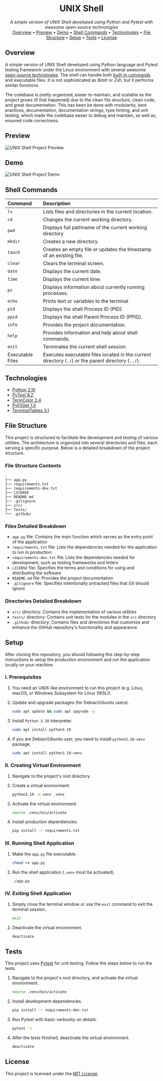 <h1 align="center">UNIX Shell</h1>

<div align="center">

*A simple version of UNIX Shell developed using Python and Pytest with awesome open-source technologies*  
[Overview](#overview) • [Preview](#preview) • [Demo](#demo) • [Shell Commands](#shell-commands) • [Technologies](#technologies) • [File Structure](#file-structure) • [Setup](#setup) • [Tests](#tests) • [License](#license)

</div>

## Overview
A simple version of UNIX Shell developed using Python language and Pytest testing framework under the Linux environment with several awesome [open-source technologies](#technologies). The shell can handle both [built-in commands](#shell-commands) and executable files. It is not sophisticated as *Bash* or *Zsh*, but it performs similar functions.

The codebase is pretty organized, easier to maintain, and scalable as the project grows (if that happened) due to the clean file structure, clean code, and great documentation. This has been be done with modularity, best practices, documentation, documentation strings, type hinting, and unit testing, which made the codebase easier to debug and maintain, as well as, ensured code correctness.

## Preview
![UNIX Shell Project Preview](./.github/assets/preview-1.png)

## Demo
![UNIX Shell Project Demo](./.github/assets/demo.gif)

## Shell Commands
| Command | Description |
| :- | :- |
| `ls` | Lists files and directories in the current location. |
| `cd` | Changes the current working directory. |
| `pwd` | Displays full pathname of the current working directory |
| `mkdir` | Creates a new directory. |
| `touch` | Creates an empty file or updates the timestamp of an existing file. |
| `clear` | Clears the terminal screen. |
| `date` | Displays the current date. |
| `time` | Displays the current time. |
| `ps` | Displays information about currently running processes. |
| `echo` | Prints text or variables to the terminal |
| `pid` | Displays the shell Process ID (PID). |
| `ppid` | Displays the shell Parent Process ID (PPID). |
| `info` | Provides the project documentation. |
| `help` | Provides information and help about shell commands. |
| `exit` | Terminates the current shell session. |
| Executable Files | Executes executable files located in the current directory (`./`) or the parent directory (`../`). |
<!-- information of commands and their description are sourced from `/src/help.py` file manually -->

## Technologies
- [Python 3.10](https://github.com/python/cpython)
- [PyTest 8.2](https://github.com/pytest-dev/pytest)
- [TermColor 2.4](https://github.com/termcolor/termcolor)
- [PyFIGlet 1.0](https://github.com/pwaller/pyfiglet)
- [TerminalTables 3.1](https://github.com/matthewdeanmartin/terminaltables)

## File Structure
This project is structured to facilitate the development and testing of various utilities. The architecture is organized into several directories and files, each serving a specific purpose. Below is a detailed breakdown of the project structure.

### File Structure Contents
```tree
.
├── app.py
├── requirements.txt
├── requirements-dev.txt
├── LICENSE
├── README.md
├── .gitignore
├── src/
├── tests/
└── .github/
```

### Files Detailed Breakdown
- `app.py` file: Contains the main function which serves as the entry point of the application
- `requirements.txt` file: Lists the dependencies needed for the application to run in production
- `requirements-dev.txt` file: Lists the dependencies needed for development, such as testing frameworks and linters
- `LICENSE` file: Specifies the terms and conditions for using and distributing the software
- `README.md` file: Provides the project documentation
- `.gitignore` file: Specifies intentionally untracked files that *Git* should ignore

### Directories Detailed Breakdown
- `src/` directory: Contains the implementation of various utilities
- `tests/` directory: Contains unit tests for the modules in the `src` directory
- `.github/` directory: Contains files and directories that customize and enhance the *GitHub* repository's functionality and appearance

## Setup
After cloning this repository, you should following this step-by-step instructions to setup the production environment and run the application locally on your machine.

### I. Prerequisites
1. You need an UNIX-like environment to run this project (e.g. Linux, macOS, or Windows Subsystem for Linux (WSL)).

1. Update and upgrade packages (for Debian/Ubuntu users).
    ```sh
    sudo apt update && sudo apt upgrade -y
    ```

1. Install `Python 3.10` interpreter.
    ```sh
    sudo apt install python3.10
    ```

1. If you are Debian/Ubuntu user, you need to install `python3.10-venv` package.
    ```sh
    sudo apt install python3.10-venv
    ```

### II. Creating Virtual Environment
1. Navigate to the project's root directory.

1. Create a virtual environment.
    ```sh
    python3.10 -m venv .venv
    ```

1. Activate the virtual environment.
    ```sh
    source .venv/bin/activate
    ```

1. Install production dependencies.
    ```sh
    pip install -r requirements.txt
    ```

### III. Running Shell Application
1. Make the `app.py` file executable.
    ```sh
    chmod +x app.py
    ```

1. Run the shell application (`.venv` must be activated).
    ```sh
    ./app.py
    ```

### IV. Exiting Shell Application
1. Simply close the terminal window or use the `exit` command to exit the terminal session.
    ```sh
    exit
    ```

1. Deactivate the virtual environment.
    ```sh
    deactivate
    ```

## Tests
This project uses [Pytest](https://github.com/pytest-dev/pytest) for unit testing. Follow the steps below to run the tests.

1. Navigate to the project's root directory, and activate the virtual environment.
    ```sh
    source .venv/bin/activate
    ```

1. Install development dependencies.
    ```sh
    pip install -r requirements-dev.txt
    ```

1. Run Pytest with basic verbosity on details.
    ```sh
    pytest -v
    ```

1. After the tests finished, deactivate the virtual environment.
    ```sh
    deactivate
    ```

## License
This project is licensed under the [MIT License](./LICENSE).